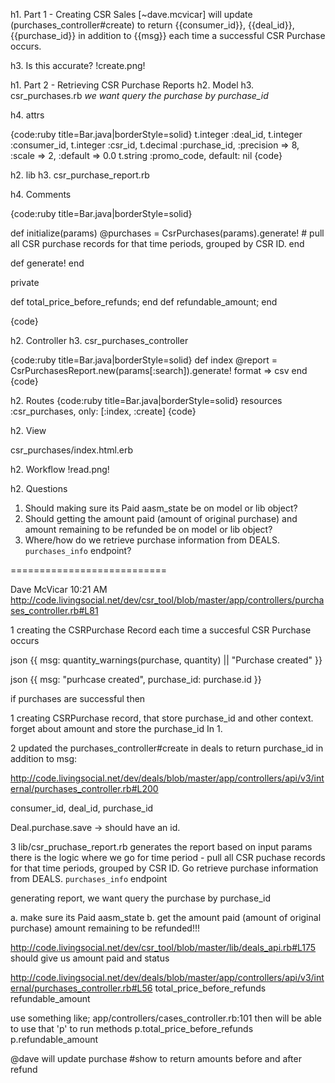 h1. Part 1 - Creating CSR Sales
[~dave.mcvicar] will update (purchases_controller#create) to return {{consumer_id}}, {{deal_id}}, {{purchase_id}} in addition to {{msg}} each time a successful CSR Purchase occurs. 

h3. Is this accurate?
!create.png!

h1. Part 2 - Retrieving CSR Purchase Reports
h2. Model
h3. csr_purchases.rb
_we want query the purchase by purchase_id_

h4. attrs

{code:ruby title=Bar.java|borderStyle=solid}
  t.integer  :deal_id,
  t.integer  :consumer_id,
  t.integer  :csr_id,
  t.decimal  :purchase_id, :precision => 8, :scale => 2, :default => 0.0
  t.string   :promo_code, default: nil
{code}

h2. lib
h3. csr_purchase_report.rb

h4. Comments

{code:ruby title=Bar.java|borderStyle=solid}

  def initialize(params)
    @purchases = CsrPurchases(params).generate!
    # pull all CSR purchase records for that time periods, grouped by CSR ID. 
  end

  def generate!
  end

private

  def total_price_before_refunds; end
  def refundable_amount; end

{code}

h2. Controller
h3. csr_purchases_controller

{code:ruby title=Bar.java|borderStyle=solid}
  def index
    @report = CsrPurchasesReport.new(params[:search]).generate!
    format => csv
  end
{code}

h2. Routes
{code:ruby title=Bar.java|borderStyle=solid}
  resources :csr_purchases, only: [:index, :create]
{code}

h2. View

csr_purchases/index.html.erb

h2. Workflow
!read.png!

h2. Questions
1. Should making sure its Paid aasm_state be on model or lib object?
2. Should getting the amount paid (amount of original purchase) and amount remaining to be refunded be on model or lib object?
3. Where/how do we retrieve purchase information from DEALS. `purchases_info` endpoint?





===========================

Dave McVicar  10:21 AM
http://code.livingsocial.net/dev/csr_tool/blob/master/app/controllers/purchases_controller.rb#L81

1 creating the CSRPurchase Record each time a succesful CSR Purchase occurs

json {{ msg: quantity_warnings(purchase, quantity) || "Purchase created" }}

json {{ msg: "purhcase created", purchase_id: purchase.id }}

if purchases are successful then 

1 creating CSRPurchase record, that store purchase_id and other context. forget about amount and store the purchase_id In 1.

2 updated the purchases_controller#create in deals
to return purchase_id in addition to msg:

http://code.livingsocial.net/dev/deals/blob/master/app/controllers/api/v3/internal/purchases_controller.rb#L200

consumer_id, deal_id, purchase_id

Deal.purchase.save -> should have an id.


3 lib/csr_pruchase_report.rb generates the report based on input params
there is the logic where we go for time period - pull all CSR puchase records for that time periods, grouped by CSR ID. Go retrieve purchase information from DEALS. `purchases_info` endpoint

generating report, we want query the purchase by purchase_id

a. make sure its Paid aasm_state
b. get the amount paid (amount of original purchase) amount remaining to be refunded!!!




http://code.livingsocial.net/dev/csr_tool/blob/master/lib/deals_api.rb#L175
should give us amount paid and status


http://code.livingsocial.net/dev/deals/blob/master/app/controllers/api/v3/internal/purchases_controller.rb#L56
total_price_before_refunds
refundable_amount

use something like;
app/controllers/cases_controller.rb:101
then will be able to use that 'p' to run methods
p.total_price_before_refunds
p.refundable_amount



@dave will update purchase #show to return amounts before and after refund
